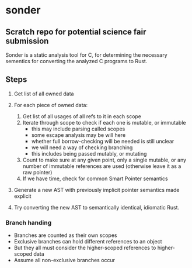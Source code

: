 # sonder

## Scratch repo for potential science fair submission

Sonder is a static analysis tool for C, for determining the necessary sementics for converting the analyzed C programs to Rust.

## Steps

1. Get list of all owned data
2. For each piece of owned data:

   1. Get list of all usages of all refs to it in each scope
   2. Iterate through scope to check if each one is mutable, or immutable
      - this may include parsing called scopes
      - some escape analysis may be will here
      - whether full borrow-checking will be needed is still unclear
      - we will need a way of checking branching
      - this includes being passed mutably, or mutating
   3. Count to make sure at any given point, only a single mutable, or any number of immutable references are used (otherwise leave it as a raw pointer)
   4. If we have time, check for common Smart Pointer semantics

3. Generate a new AST with previously implicit pointer semantics made explicit
4. Try converting the new AST to semantically identical, idiomatic Rust.

### Branch handing

- Branches are counted as their own scopes
- Exclusive branches can hold different references to an object
- But they all must consider the higher-scoped references to higher-scoped data
- Assume all non-exclusive branches occur
